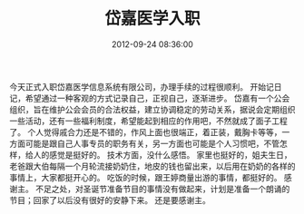 ﻿---
layout: template
title: 岱嘉医学入职
date: 2012-09-24 08:36:00
---
今天正式入职岱嘉医学信息系统有限公司，办理手续的过程很顺利。
开始记日记，希望通过一种客观的方式记录自己，正视自己，逐渐进步。
岱嘉有一个公会组织，旨在维护公会会员的合法权益，建立协调稳定的劳动关系，据说会定期组织一些活动，还有一些福利制度，希望能起到相应的作用吧，不然就成了面子工程了。
个人觉得戚合力还是不错的，作风上面也很端正，着正装，戴胸卡等等，一方面可能是跟自己人事专员的职务有关，另一方面也可能是个人习惯吧，不管怎样，给人的感觉是挺好的。
技术方面，没什么感悟。
家里也挺好的，姐夫生日，老爸跟大伯每隔一个月轮流接奶奶住，地皮的钱也留出来，以后用在奶奶的各样的事情上，大家都挺开心的。
吃饭的时候，跟王婷商量出游的事情，都挺好的。
感谢主。
不足之处，对圣诞节准备节目的事情没有做起来，计划是准备一个朗诵的节目；回家了以后没有很好的安静下来。
还是要感谢主。